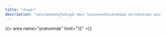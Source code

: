 ```yaml
---
title: "ประตูน้ำ"
description: "อสังหาริมทรัพย์หรูในประตูน้ำ พัทยา วิลล่าและคอนโดระดับพรีเมียม สระว่ายน้ำส่วนตัว มองเห็นทะเล ทำเลพรีเมียม"
---
```

{{< area name="pratumnak" limit="12" >}}
